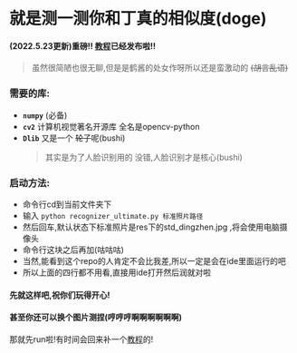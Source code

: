 # 就是测一测你和丁真的相似度(doge)


#### (2022.5.23更新)重磅!! [教程](Tutorial.md "能看到我,说明你眼睛很尖的啦www")已经发布啦!!


> 虽然很简陋也很无聊,但是是鹤酱的处女作呀所以还是蛮激动的  ~~(胡言乱语)~~


### 需要的库:
- **`numpy`** (必备)
- **`cv2`** 计算机视觉著名开源库 全名是opencv-python
- **`Dlib`** 又是一个 ~~轮子~~呢(bushi) 
    > 其实是为了人脸识别用的
    > 没错,人脸识别才是核心(bushi)

### 启动方法:
- 命令行cd到当前文件夹下
- 输入 `python recognizer_ultimate.py 标准照片路径`
- 然后回车,默认状态下标准照片是res下的std_dingzhen.jpg ,将会使用电脑摄像头
- 命令行这块之后再加(咕咕咕)
- 当然,能看到这个repo的人肯定不会比我差,所以一定是会在ide里面运行的吧
- 所以上面的四行都不用看,直接用ide打开然后润就对啦
  

#### 先就这样吧,祝你们玩得开心!
#### 甚至你还可以换个图片测捏(哼哼哼啊啊啊啊啊啊)

那就先run啦!有时间会回来补一个[教程](Tutorial.md "偷偷更新的教程,不会发现不了吧www")的!
